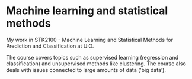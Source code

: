 # Machine learning and statistical methods
My work in STK2100 - Machine Learning and Statistical Methods for Prediction and Classification at UiO.

The course covers topics such as supervised learning (regression and classification) and unsupervised methods like clustering.
The course also deals with issues connected to large amounts of data (’big data’). 

